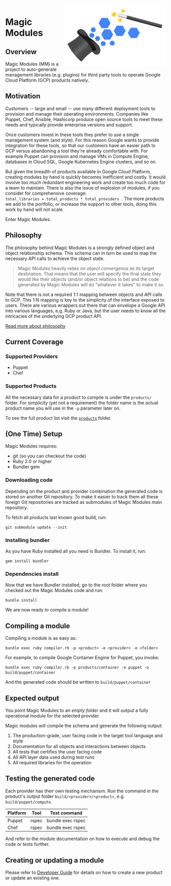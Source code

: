 <img src='mm_logo.png' align='right'>

# Magic Modules


## Overview

Magic Modules (MM) is a project to auto-generate management libraries (e.g.
plugins) for third party tools to operate Google Cloud Platform (GCP) products
natively.


## Motivation

Customers -- large and small -- use many different deployment tools to provision
and manage their operating environments. Companies like Puppet, Chef, Ansible,
Hashicorp produce open source tools to meet these needs and typically provide
enterprise versions and support.

Once customers invest in these tools they prefer to use a single management
system (and style). For this reason Google wants to provide integration for
these tools, so that our customers have an easier path to GCP versus abandoning
a tool they're already comfortable with. For example Puppet can provision and
manage VMs in Compute Engine, databases in Cloud SQL, Google Kubernetes Engine
clusters, and so on.

But given the breadth of products available in Google Cloud Platform, creating
modules by hand is quickly becomes inefficient and costly. It would involve too
much redundant engineering work and create too much code for a team to maintain.
There is also the issue of explosion of modules, if you consider for
comprehensive coverage: <code>
total\_libraries&nbsp;=&nbsp;total\_products&nbsp;\*&nbsp;total\_providers
</code>.
The more products we add to the portfolio, or increase the support to other
tools, doing this work by hand will not scale.

Enter Magic Modules.


## Philosophy

The philosophy behind Magic Modules is a strongly defined object and object
relationship schema. This schema can in turn be used to map the necessary API
calls to achieve the object state.

> Magic Modules heavily relies on *object convergence* as its target
> destination. That means that the user will specify the final state they would
> like their objects (and/or object relations to be) and the code generated by
> Magic Modules will do "whatever it takes" to make it so.

Note that there is not a required 1:1 mapping between objects and API calls to
GCP. This 1:N mapping is key to the simplicity of the interface exposed to
users. There are various wrappers out there that can envelope a Google API into
various languages, e.g. Ruby or Java, but the user needs to know all the
intricacies of the underlying GCP product API.

[Read more about philosophy][philosophy]

## Current Coverage

### Supported Providers

- Puppet
- Chef

### Supported Products

All the necessary data for a product to compile is under the `products/` folder.
For simplicity (yet not a requirement) the folder name is the actual product
name you will use in the `-p` parameter later on.

To see the full product list visit the [`products`](products/) folder.


## (One Time) Setup

Magic Modules requires:

- git (so you can checkout the code)
- Ruby 2.0 or higher
- Bundler gem

### Downloading code

Depending on the product and provider combination the generated code is stored
on another Git repository. To make it easier to track them all these foreign Git
repositories are tracked as submodules of Magic Modules main repository.

To fetch all products last known good build, run:

    git submodule update --init

### Installing bundler

As you have Ruby installed all you need is Bundler. To install it, run:

    gem install bundler

### Dependencies install

Now that we have Bundler installed, go to the root folder where you checked out
the Magic Modules code and run:

    bundle install

We are now ready to compile a module!


## Compiling a module

Compiling a module is as easy as:

    bundle exec ruby compiler.rb -p <product> -e <provider> -o <folder>

For example, to compile Google Container Engine for Puppet, you invoke:

    bundle exec ruby compiler.rb -p products/container -e puppet -o build/puppet/container

And the generated code should be written to `build/puppet/container`


## Expected output

You point Magic Modules to an _empty folder_ and it will output a fully
operational module for the selected provider.

Magic modules will compile the schema and generate the following output:

1. The production-grade, user facing code in the target tool language and style
2. Documentation for all objects and interactions between objects
3. All tests that certifies the user facing code
4. All API layer data used during test runs
5. All required libraries for the operation


## Testing the generated code

Each provider has their own testing mechanism. Run the command in the product's
output folder `build/<provider>/<product>`, e.g. `build/puppet/compute`.

Platform | Tool  | Test command
---------|-------|--------------
Puppet   | rspec | bundle exec rspec
Chef     | rspec | bundle exec rspec

And refer to the module documentation on how to execute and debug the code or
tests further.


## Creating or updating a module

Please refer to [Developer Guide][developer] for details on how to create a new
product or update an existing one.


[developer]: DEVELOPER.md
[philosophy]: docs/philosophy.md
